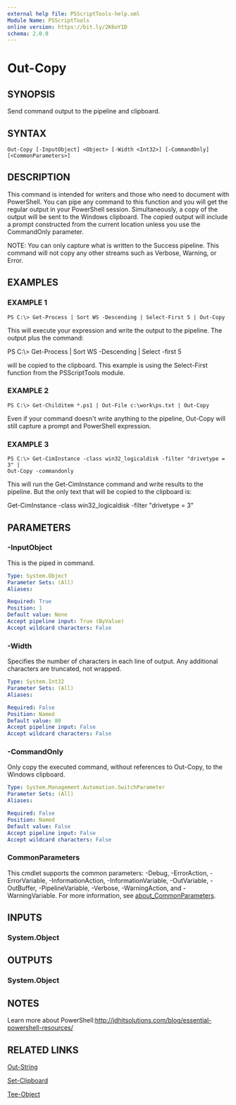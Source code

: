 ```yaml
---
external help file: PSScriptTools-help.xml
Module Name: PSScriptTools
online version: https://bit.ly/2K6oY1D
schema: 2.0.0
---
```


# Out-Copy

## SYNOPSIS
Send command output to the pipeline and clipboard.

## SYNTAX

```
Out-Copy [-InputObject] <Object> [-Width <Int32>] [-CommandOnly] [<CommonParameters>]
```

## DESCRIPTION
This command is intended for writers and those who need to document with PowerShell.
You can pipe any command to this function and you will get the regular output in your PowerShell session.
Simultaneously, a copy of the output will be sent to the Windows clipboard.
The copied output will include a prompt constructed from the current location unless you use the CommandOnly parameter.

NOTE: You can only capture what is written to the Success pipeline.
This command will not copy any other streams such as Verbose, Warning, or Error.

## EXAMPLES

### EXAMPLE 1
```
PS C:\> Get-Process | Sort WS -Descending | Select-First 5 | Out-Copy
```

This will execute your expression and write the output to the pipeline.
The output plus the command:

PS C:\\\> Get-Process | Sort WS -Descending | Select -first 5

will be copied to the clipboard.
This example is using the Select-First function from the PSScriptTools module.

### EXAMPLE 2
```
PS C:\> Get-Childitem *.ps1 | Out-File c:\work\ps.txt | Out-Copy
```

Even if your command doesn't write anything to the pipeline, Out-Copy will still capture a prompt and PowerShell expression.

### EXAMPLE 3
```
PS C:\> Get-CimInstance -class win32_logicaldisk -filter "drivetype = 3" |
Out-Copy -commandonly
```

This will run the Get-CimInstance command and write results to the pipeline.
But the only text that will be copied to the clipboard is:

Get-CimInstance -class win32_logicaldisk -filter "drivetype = 3"

## PARAMETERS

### -InputObject
This is the piped in command.

```yaml
Type: System.Object
Parameter Sets: (All)
Aliases:

Required: True
Position: 1
Default value: None
Accept pipeline input: True (ByValue)
Accept wildcard characters: False
```

### -Width
Specifies the number of characters in each line of output.
Any additional characters are truncated, not wrapped.

```yaml
Type: System.Int32
Parameter Sets: (All)
Aliases:

Required: False
Position: Named
Default value: 80
Accept pipeline input: False
Accept wildcard characters: False
```

### -CommandOnly
Only copy the executed command, without references to Out-Copy, to the Windows clipboard.

```yaml
Type: System.Management.Automation.SwitchParameter
Parameter Sets: (All)
Aliases:

Required: False
Position: Named
Default value: False
Accept pipeline input: False
Accept wildcard characters: False
```

### CommonParameters
This cmdlet supports the common parameters: -Debug, -ErrorAction, -ErrorVariable, -InformationAction, -InformationVariable, -OutVariable, -OutBuffer, -PipelineVariable, -Verbose, -WarningAction, and -WarningVariable. For more information, see [about_CommonParameters](http://go.microsoft.com/fwlink/?LinkID=113216).

## INPUTS

### System.Object
## OUTPUTS

### System.Object
## NOTES
Learn more about PowerShell:http://jdhitsolutions.com/blog/essential-powershell-resources/

## RELATED LINKS

[Out-String]()

[Set-Clipboard]()

[Tee-Object]()

